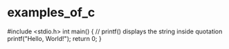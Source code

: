 # examples_of_c
#include <stdio.h>
int main()
{
   // printf() displays the string inside quotation
   printf("Hello, World!");
   return 0;
}
